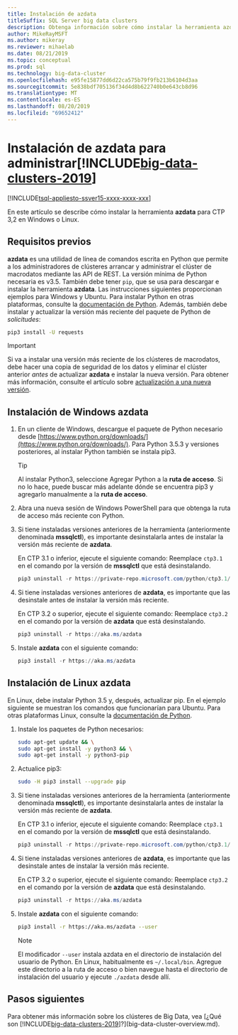 ```yaml
---
title: Instalación de azdata
titleSuffix: SQL Server big data clusters
description: Obtenga información sobre cómo instalar la herramienta azdata para instalar y [!INCLUDE[big-data-clusters-2019](../includes/ssbigdataclusters-ver15.md)] administrar (versión preliminar).
author: MikeRayMSFT
ms.author: mikeray
ms.reviewer: mihaelab
ms.date: 08/21/2019
ms.topic: conceptual
ms.prod: sql
ms.technology: big-data-cluster
ms.openlocfilehash: e95fe15877dd6d22ca575b79f9fb213b6104d3aa
ms.sourcegitcommit: 5e838bdf705136f34d4d8b622740b0e643cb8d96
ms.translationtype: MT
ms.contentlocale: es-ES
ms.lasthandoff: 08/20/2019
ms.locfileid: "69652412"
---
```

# <a name="install-azdata-to-manage-includebig-data-clusters-2019includesssbigdataclusters-ss-novermd"></a>Instalación de azdata para administrar[!INCLUDE[big-data-clusters-2019](../includes/ssbigdataclusters-ss-nover.md)]

[!INCLUDE[tsql-appliesto-ssver15-xxxx-xxxx-xxx](../includes/tsql-appliesto-ssver15-xxxx-xxxx-xxx.md)]

En este artículo se describe cómo instalar la herramienta **azdata** para CTP 3,2 en Windows o Linux.

## <a id="prerequisites"></a> Requisitos previos

**azdata** es una utilidad de línea de comandos escrita en Python que permite a los administradores de clústeres arrancar y administrar el clúster de macrodatos mediante las API de REST. La versión mínima de Python necesaria es v3.5. También debe tener `pip`, que se usa para descargar e instalar la herramienta **azdata**. Las instrucciones siguientes proporcionan ejemplos para Windows y Ubuntu. Para instalar Python en otras plataformas, consulte la [documentación de Python](https://wiki.python.org/moin/BeginnersGuide/Download).
Además, también debe instalar y actualizar la versión más reciente del paquete de Python de *solicitudes*:
```bash
pip3 install -U requests
```

> [!IMPORTANT]
> Si va a instalar una versión más reciente de los clústeres de macrodatos, debe hacer una copia de seguridad de los datos y eliminar el clúster anterior *antes* de actualizar **azdata** e instalar la nueva versión. Para obtener más información, consulte el artículo sobre [actualización a una nueva versión](deployment-upgrade.md).

## <a id="windows"></a> Instalación de Windows azdata

1. En un cliente de Windows, descargue el paquete de Python necesario desde [https://www.python.org/downloads/](https://www.python.org/downloads/). Para Python 3.5.3 y versiones posteriores, al instalar Python también se instala pip3. 

   > [!TIP] 
   > Al instalar Python3, seleccione Agregar Python a la **ruta de acceso**. Si no lo hace, puede buscar más adelante dónde se encuentra pip3 y agregarlo manualmente a la **ruta de acceso**.

1. Abra una nueva sesión de Windows PowerShell para que obtenga la ruta de acceso más reciente con Python.

1. Si tiene instaladas versiones anteriores de la herramienta (anteriormente denominada **mssqlctl**), es importante desinstalarla antes de instalar la versión más reciente de **azdata**.

   En CTP 3.1 o inferior, ejecute el siguiente comando: Reemplace `ctp3.1` en el comando por la versión de **mssqlctl** que está desinstalando. 

   ```powershell
   pip3 uninstall -r https://private-repo.microsoft.com/python/ctp3.1/mssqlctl/requirements.txt
   ```

1. Si tiene instaladas versiones anteriores de **azdata**, es importante que las desinstale antes de instalar la versión más reciente.

   En CTP 3.2 o superior, ejecute el siguiente comando: Reemplace `ctp3.2` en el comando por la versión de **azdata** que está desinstalando.

   ```powershell
   pip3 uninstall -r https://aka.ms/azdata
   ```

1. Instale **azdata** con el siguiente comando:

   ```powershell
   pip3 install -r https://aka.ms/azdata
   ```

## <a id="linux"></a> Instalación de Linux azdata

En Linux, debe instalar Python 3.5 y, después, actualizar pip. En el ejemplo siguiente se muestran los comandos que funcionarían para Ubuntu. Para otras plataformas Linux, consulte la [documentación de Python](https://wiki.python.org/moin/BeginnersGuide/Download).

1. Instale los paquetes de Python necesarios:

   ```bash
   sudo apt-get update && \
   sudo apt-get install -y python3 && \
   sudo apt-get install -y python3-pip
   ```

1. Actualice pip3:

   ```bash
   sudo -H pip3 install --upgrade pip
   ```

1. Si tiene instaladas versiones anteriores de la herramienta (anteriormente denominada **mssqlctl**), es importante desinstalarla antes de instalar la versión más reciente de **azdata**.

   En CTP 3.1 o inferior, ejecute el siguiente comando: Reemplace `ctp3.1` en el comando por la versión de **mssqlctl** que está desinstalando. 

   ```powershell
   pip3 uninstall -r https://private-repo.microsoft.com/python/ctp3.1/mssqlctl/requirements.txt
   ```

1. Si tiene instaladas versiones anteriores de **azdata**, es importante que las desinstale antes de instalar la versión más reciente.

   En CTP 3.2 o superior, ejecute el siguiente comando: Reemplace `ctp3.2` en el comando por la versión de **azdata** que está desinstalando.

   ```powershell
   pip3 uninstall -r https://aka.ms/azdata
   ```

1. Instale **azdata** con el siguiente comando:

   ```bash
   pip3 install -r https://aka.ms/azdata --user
   ```

   > [!NOTE]
   > El modificador `--user` instala azdata en el directorio de instalación del usuario de Python. En Linux, habitualmente es `~/.local/bin`. Agregue este directorio a la ruta de acceso o bien navegue hasta el directorio de instalación del usuario y ejecute `./azdata` desde allí.

## <a name="next-steps"></a>Pasos siguientes

Para obtener más información sobre los clústeres de Big Data, vea [¿Qué son [!INCLUDE[big-data-clusters-2019](../includes/ssbigdataclusters-ver15.md)]?](big-data-cluster-overview.md).
